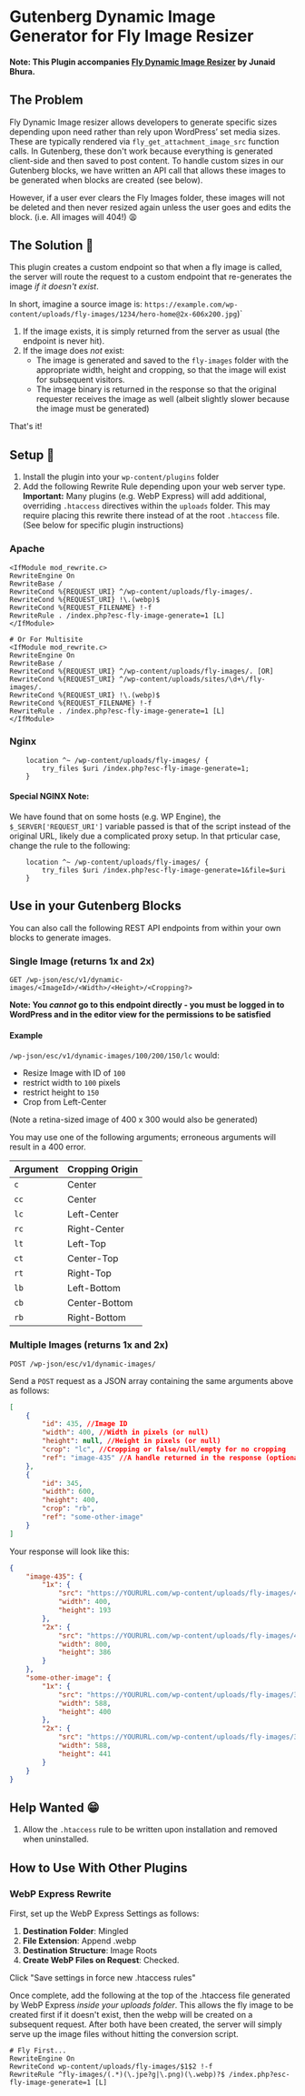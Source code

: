 Gutenberg Dynamic Image Generator for Fly Image Resizer
=======================================================

#### Note: This Plugin accompanies [Fly Dynamic Image Resizer](https://wordpress.org/plugins/fly-dynamic-image-resizer/) by Junaid Bhura.

## The Problem

Fly Dynamic Image resizer allows developers to generate specific sizes depending upon need rather than rely upon WordPress’ set media sizes. These are typically rendered via `fly_get_attachment_image_src` function calls. In Gutenberg, these don't work because everything is generated client-side and then saved to post content. To handle custom sizes in our Gutenberg blocks, we have written an API call that allows these images to be generated when blocks are created (see below).

However, if a user ever clears the Fly Images folder, these images will not be deleted and then never resized again unless the user goes and edits the block. (i.e. All images will 404!) :weary:

## The Solution :raised_hands:

This plugin creates a custom endpoint so that when a fly image is called, the server will route the request to a custom endpoint that re-generates the image _if it doesn't exist_.

In short, imagine a source image is: `https://example.com/wp-content/uploads/fly-images/1234/hero-home@2x-606x200.jpg`)`

1. If the image exists, it is simply returned from the server as usual (the endpoint is never hit).
2. If the image does _not_ exist:
	- The image is generated and saved to the `fly-images` folder with the appropriate width, height and cropping, so that the image will exist for subsequent visitors.
	- The image binary is returned in the response so that the original requester receives the image as well (albeit slightly slower because the image must be generated)

That's it!

## Setup :hammer:

1. Install the plugin into your `wp-content/plugins` folder
2. Add the following Rewrite Rule depending upon your web server type. **Important:** Many plugins (e.g. WebP Express) will add additional, overriding `.htaccess` directives within the `uploads` folder. This may require placing this rewrite there instead of at the root `.htaccess` file. (See below for specific plugin instructions)

### Apache

````
<IfModule mod_rewrite.c>
RewriteEngine On
RewriteBase /
RewriteCond %{REQUEST_URI} ^/wp-content/uploads/fly-images/.
RewriteCond %{REQUEST_URI} !\.(webp)$ 
RewriteCond %{REQUEST_FILENAME} !-f
RewriteRule . /index.php?esc-fly-image-generate=1 [L]
</IfModule>

# Or For Multisite
<IfModule mod_rewrite.c>
RewriteEngine On
RewriteBase /
RewriteCond %{REQUEST_URI} ^/wp-content/uploads/fly-images/. [OR]
RewriteCond %{REQUEST_URI} ^/wp-content/uploads/sites/\d+\/fly-images/.
RewriteCond %{REQUEST_URI} !\.(webp)$ 
RewriteCond %{REQUEST_FILENAME} !-f
RewriteRule . /index.php?esc-fly-image-generate=1 [L]
</IfModule>
````
### Nginx

````
    location ^~ /wp-content/uploads/fly-images/ {
        try_files $uri /index.php?esc-fly-image-generate=1;
    }
````

#### Special NGINX Note: 

We have found that on some hosts (e.g. WP Engine), the `$_SERVER['REQUEST_URI']` variable passed is that of the script instead of the original URL, likely due a complicated proxy setup.  In that prticular case, change the rule to the following: 

````
    location ^~ /wp-content/uploads/fly-images/ {
        try_files $uri /index.php?esc-fly-image-generate=1&file=$uri
    }
````


## Use in your Gutenberg Blocks

You can also call the following REST API endpoints from within your own blocks to generate images.

### Single Image (returns 1x and 2x)

`GET /wp-json/esc/v1/dynamic-images/<ImageId>/<Width>/<Height>/<Cropping?>`

**Note: You _cannot_ go to this endpoint directly - you must be logged in to WordPress and in the editor view for the permissions to be satisfied**

#### Example

`/wp-json/esc/v1/dynamic-images/100/200/150/lc`  would:

* Resize Image with ID of `100`
* restrict width to `100` pixels
* restrict height to `150`
* Crop from Left-Center

(Note a retina-sized image of 400 x 300 would also be generated)

You may use one of the following arguments; erroneous arguments will result in a 400 error.

| Argument 	| Cropping Origin  	|
|----		|---		|
|  `c`  		|  Center 		|
|  `cc`  		|  Center 		|
|  `lc`  		|  Left-Center 		|
|  `rc`  		|  Right-Center 		|
|  `lt` 		|  Left-Top 		|
|  `ct`  		|  Center-Top 		|
|  `rt`  		|  Right-Top 		|
|  `lb`  		|  Left-Bottom	|
|  `cb`  		|  Center-Bottom	|
|  `rb`  		|  Right-Bottom	|

### Multiple Images (returns 1x and 2x)

`POST /wp-json/esc/v1/dynamic-images/`

Send a `POST` request as a JSON array containing the same arguments above as follows:

```json
[
    {
        "id": 435, //Image ID
        "width": 400, //Width in pixels (or null)
        "height": null, //Height in pixels (or null)
        "crop": "lc", //Cropping or false/null/empty for no cropping
        "ref": "image-435" //A handle returned in the response (optional)
    },
    {
        "id": 345,
        "width": 600,
        "height": 400,
        "crop": "rb",
        "ref": "some-other-image"
    }
]
````

Your response will look like this:

```json
{
    "image-435": {
        "1x": {
            "src": "https://YOURURL.com/wp-content/uploads/fly-images/435/cross-promo@2x-400x0-lc.png",
            "width": 400,
            "height": 193
        },
        "2x": {
            "src": "https://YOURURL.com/wp-content/uploads/fly-images/435/cross-promo@2x-800x0-lc.png",
            "width": 800,
            "height": 386
        }
    },
    "some-other-image": {
        "1x": {
            "src": "https://YOURURL.com/wp-content/uploads/fly-images/345/event-card-600x400-rb.png",
            "width": 588,
            "height": 400
        },
        "2x": {
            "src": "https://YOURURL.com/wp-content/uploads/fly-images/345/event-card-1200x800-rb.png",
            "width": 588,
            "height": 441
        }
    }
}
````

## Help Wanted :grin:

1. Allow the `.htaccess` rule to be written upon installation and removed when uninstalled.

## How to Use With Other Plugins

### WebP Express Rewrite

First, set up the WebP Express Settings as follows: 

1. **Destination Folder**: Mingled
2. **File Extension**: Append .webp
3. **Destination Structure**: Image Roots
4. **Create WebP Files on Request**: Checked.

Click "Save settings in force new .htaccess rules"

Once complete, add the following at the top of the .htaccess file generated by WebP Express _inside your uploads folder_. This allows the fly image to be created first if it doesn't exist, then the webp will be created on a subsequent request. After both have been created, the server will simply serve up the image files without hitting the conversion script.

```
# Fly First...
RewriteEngine On
RewriteCond wp-content/uploads/fly-images/$1$2 !-f 
RewriteRule ^fly-images/(.*)(\.jpe?g|\.png)(\.webp)?$ /index.php?esc-fly-image-generate=1 [L]
```
